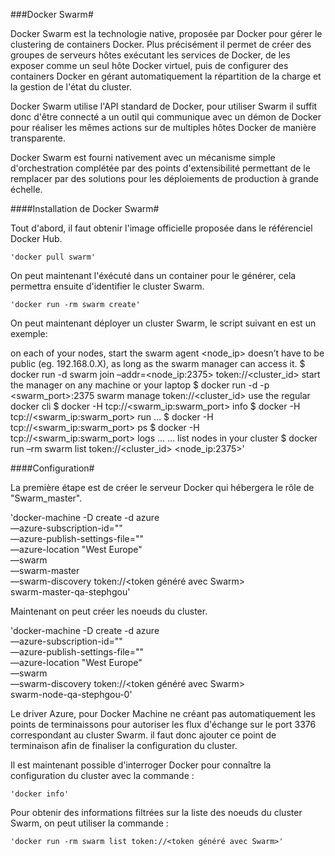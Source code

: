 ###Docker Swarm#


Docker Swarm est la technologie native, proposée par Docker pour gérer le clustering de containers Docker. Plus précisément il permet de créer des groupes de serveurs hôtes exécutant les services de Docker, de les exposer comme un seul hôte Docker virtuel, puis de configurer des containers Docker en gérant automatiquement la répartition de la charge et la gestion de l'état du cluster.

Docker Swarm utilise l'API standard de Docker, pour utiliser Swarm il suffit donc d'être connecté a un outil qui communique avec un démon de Docker pour réaliser les mêmes actions sur de multiples hôtes Docker de manière transparente.

Docker Swarm est fourni nativement avec un mécanisme simple d'orchestration complétée par des points d'extensibilité permettant de le remplacer par des solutions pour les déploiements de production à grande échelle.


####Installation de Docker Swarm#

Tout d'abord, il faut obtenir l'image officielle proposée dans le référenciel Docker Hub.

	'docker pull swarm'


On peut maintenant l'éxécuté dans un container pour le générer, cela permettra ensuite d'identifier le cluster Swarm.


	'docker run -rm swarm create'


On peut maintenant déployer un cluster Swarm, le script suivant en est un exemple:

on each of your nodes, start the swarm agent
<node_ip> doesn’t have to be public (eg. 192.168.0.X),
as long as the swarm manager can access it.
$ docker run -d swarm join –addr=<node_ip:2375> token://<cluster_id>
start the manager on any machine or your laptop
$ docker run -d -p <swarm_port>:2375 swarm manage token://<cluster_id>
use the regular docker cli
$ docker -H tcp://<swarm_ip:swarm_port> info
$ docker -H tcp://<swarm_ip:swarm_port> run …
$ docker -H tcp://<swarm_ip:swarm_port> ps
$ docker -H tcp://<swarm_ip:swarm_port> logs …
…
list nodes in your cluster
$ docker run –rm swarm list token://<cluster_id> <node_ip:2375>'


####Configuration#

La première étape est de créer le serveur Docker qui hébergera le rôle de "Swarm_master".

'docker-machine -D create -d azure \
—azure-subscription-id="<identifiant de la souscription>" \
—azure-publish-settings-file="<fichier de parametres de publication>" \
—azure-location "West Europe" \
—swarm \
—swarm-master \
—swarm-discovery token://<token généré avec Swarm> \
swarm-master-qa-stephgou'

Maintenant on peut créer les noeuds du cluster.

'docker-machine -D create -d azure \
—azure-subscription-id="<identifiant de la souscription>" \
—azure-publish-settings-file="<fichier de parametres de publication>" \
—azure-location "West Europe" \
—swarm \
—swarm-discovery token://<token généré avec Swarm> \
swarm-node-qa-stephgou-0'

Le driver Azure, pour Docker Machine ne créant pas automatiquement les points de terminaissons pour autoriser les flux d'échange sur le port 3376
correspondant au cluster Swarm. il faut donc ajouter ce point de terminaison afin de finaliser la configuration du cluster.

Il est maintenant possible d'interroger Docker pour connaître la configuration du cluster avec la commande :

	'docker info'

Pour obtenir des informations filtrées sur la liste des noeuds du cluster Swarm, on peut utiliser la commande :

	'docker run -rm swarm list token://<token généré avec Swarm>'

